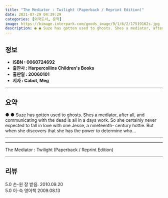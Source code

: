 ```yaml
---
title: "The Mediator : Twilight (Paperback / Reprint Edition)"
date: 2021-07-29 04:39:29
categories: [외국도서, 문학]
image: https://bimage.interpark.com/goods_image/9/1/6/2/17519162s.jpg
description: ● ● Suze has gotten used to ghosts. Shes a mediator, after all, and communicating with the dead is all in a days work. So she certainly never expected to fall
---
```


## **정보**

- **ISBN : 0060724692**
- **출판사 : Harpercollins Children's Books**
- **출판일 : 20060101**
- **저자 : Cabot, Meg**

------



## **요약**

●  ●  Suze has gotten used to ghosts. Shes a mediator, after all, and communicating with the dead is all in a days work. So she certainly never expected to fall in love with one Jesse, a nineteenth- century hottie. But when she discovers that she has the power to determine who... 

------



------


The Mediator : Twilight (Paperback / Reprint Edition) 

------


## **리뷰** 

5.0 손-원 잘 받음. 2010.09.20 <br/>5.0 이-숙 영어책 2009.08.13 <br/>